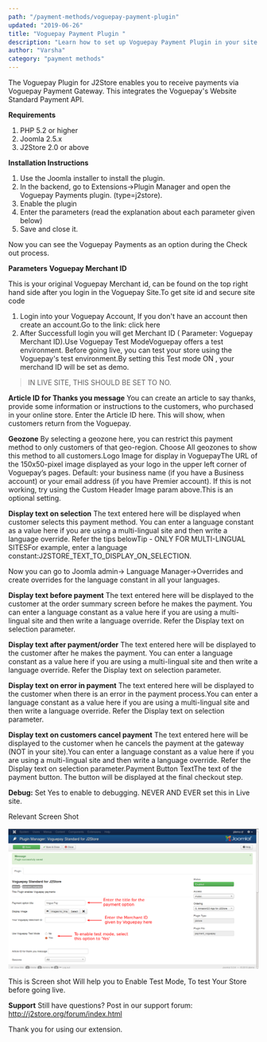 ```yaml
---
path: "/payment-methods/voguepay-payment-plugin"
updated: "2019-06-26"
title: "Voguepay Payment Plugin "
description: "Learn how to set up Voguepay Payment Plugin in your site."
author: "Varsha"
category: "payment methods"
---
```


The Voguepay Plugin for J2Store enables you to receive    payments via Voguepay Payment Gateway. This integrates   the Voguepay's Website Standard Payment API.

**Requirements**
1. PHP 5.2 or higher
2. Joomla 2.5.x
3. J2Store 2.0 or above

**Installation Instructions**
1. Use the Joomla installer to install the plugin.
2. In the backend, go to Extensions->Plugin Manager and open the Voguepay Payments plugin. (type=j2store).
3. Enable the plugin
4. Enter the parameters (read the explanation about each parameter given below)
5. Save and close it.


Now you can see the Voguepay Payments as an option during the Check out process.

**Parameters**
**Voguepay Merchant ID**

This is your original Voguepay Merchant id, can be found on the top right hand side after you login in the Voguepay Site.To get site id and secure site code

1. Login into your Voguepay Account, If you don't have an account then create an account.Go to the link:  <link-text url =¨https://Voguepay.com¨ target = ¨_blank¨ rel = ¨noopener¨> click here </link-text>
2. After Successfull login you will get  Merchant ID ( Parameter: Voguepay Merchant ID).Use Voguepay Test ModeVoguepay offers a test environment. Before going live, you can test your store using the Voguepay's test environment.By setting this Test mode ON ,  your merchand ID will be set as demo.


> IN LIVE SITE, THIS SHOULD BE SET TO NO.

**Article ID for Thanks you message**
You can create an article to say thanks, provide some information or instructions to the customers, who purchased in your online store. Enter the Article ID here. This will show, when customers return from the Voguepay.

**Geozone**
By selecting a geozone here, you can restrict this payment method to only customers of that geo-region. Choose All geozones to show this method to all customers.Logo Image for display in VoguepayThe URL of the 150x50-pixel image displayed as your logo in the upper left corner of Voguepay’s pages. Default: your business name (if you have a Business account) or your email address (if you have Premier account). If this is not working, try using the Custom Header Image param above.This is an optional setting.

**Display text on selection**
The text entered here will be displayed when customer selects this payment method. You can enter a language constant as a value here if you are using a multi-lingual site and then write a language override. Refer the tips belowTip - ONLY FOR MULTI-LINGUAL SITESFor example, enter a language constant:J2STORE_TEXT_TO_DISPLAY_ON_SELECTION.

Now you can go to Joomla admin-> Language Manager->Overrides and create overrides for the language constant in all your languages.

**Display text before payment**
The text entered here will be displayed to the customer at the order summary screen before he makes the payment. You can enter a language constant as a value here if you are using a multi-lingual site and then write a language override. Refer the Display text on selection parameter.

**Display text after payment/order**
The text entered here will be displayed to the customer after he makes the payment. You can enter a language constant as a value here if you are using a multi-lingual site and then write a language override. Refer the Display text on selection parameter.

**Display text on error in payment**
The text entered here will be displayed to the customer when there is an error in the payment process.You can enter a language constant as a value here if you are using a multi-lingual site and then write a language override. Refer the Display text on selection parameter.

**Display text on customers cancel payment** 
The text entered here will be displayed to the customer when he cancels the payment at the gateway (NOT in your site).You can enter a language constant as a value here if you are using a multi-lingual site and then write a language override. Refer the Display text on selection parameter.Payment Button TextThe text of the payment button. The button will be displayed at the final checkout step.

**Debug:**
Set  Yes to enable to debugging. NEVER AND EVER set this in Live site.

Relevant Screen Shot

![voguepay](https://raw.githubusercontent.com/j2store/doc-images/master/payment-methods/voguepay-payment-plugin/paymenvoguepay.png)

This is Screen shot Will help you to Enable Test Mode, To test Your Store before going live.

**Support**
Still have questions?  Post in our support forum: http://j2store.org/forum/index.html

Thank you for using our extension.

